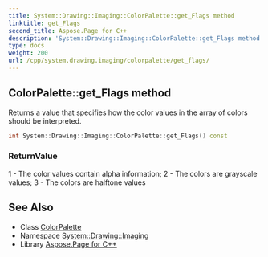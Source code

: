 ```yaml
---
title: System::Drawing::Imaging::ColorPalette::get_Flags method
linktitle: get_Flags
second_title: Aspose.Page for C++
description: 'System::Drawing::Imaging::ColorPalette::get_Flags method. Returns a value that specifies how the color values in the array of colors should be interpreted in C++.'
type: docs
weight: 200
url: /cpp/system.drawing.imaging/colorpalette/get_flags/
---
```

## ColorPalette::get_Flags method


Returns a value that specifies how the color values in the array of colors should be interpreted.

```cpp
int System::Drawing::Imaging::ColorPalette::get_Flags() const
```


### ReturnValue

1 - The color values contain alpha information; 2 - The colors are grayscale values; 3 - The colors are halftone values

## See Also

* Class [ColorPalette](../)
* Namespace [System::Drawing::Imaging](../../)
* Library [Aspose.Page for C++](../../../)
